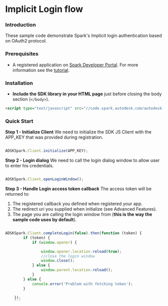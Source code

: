  Implicit Login flow
========================
### Introduction
These sample code demonstrate Spark's Implicit login authentication based on OAuth2 protocol.

### Prerequisites
* A registered application on <a href="https://spark.autodesk.com/developers/" target="_blank">Spark Developer Portal</a>. For more information see the <a href="https://spark.autodesk.com/developers/reference/introduction/tutorials/register-an-app" target="_blank">tutorial</a>.


### Installation
* <b>Include the SDK library in your HTML page</b> just before closing the body section (`</body>`).

```HTML
<script type="text/javascript" src="//code.spark.autodesk.com/autodesk-spark-sdk-0.1.0.min.js"></script>
```


### Quick Start
<b>Step 1 - Initialize Client</b>
We need to initialize the SDK JS Client with the APP_KEY that was provided during registration.

```JavaScript

ADSKSpark.Client.initialize(APP_KEY);
```

<b>Step 2 - Login dialog</b>
We need to call the login dialog window to allow user to enter his credentials.

```JavaScript

ADSKSpark.Client.openLoginWindow();
```

<b>Step 3 - Handle Login access token callback</b>
The access token will be returned to:
1. The registered callback you defined when registered your app.
2. The redirect uri you supplied when initialize (see Advanced Features).
3. The page you are calling the login window from (<b>this is the way the sample code uses by default</b>).


```JavaScript

ADSKSpark.Client.completeLogin(false).then(function (token) {
		if (token) {
			if (window.opener) {

				window.opener.location.reload(true);
				//close the login window
				window.close();
			} else {
				window.parent.location.reload();
			}
		} else {
			console.error('Problem with fetching token');
		}

	});
	```
